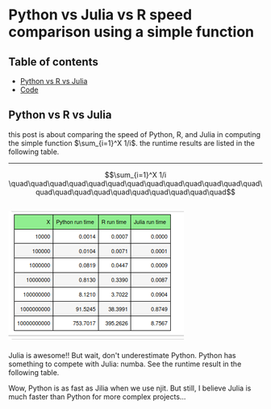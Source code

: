 # Python vs Julia vs R speed comparison using a simple function
## Table of contents
* [Python vs R vs Julia](#Python-vs-R-vs-Julia)
* [Code](#Code)


## Python vs R vs Julia

this post is about comparing the speed of Python, R, and Julia in computing the simple function $\sum_{i=1}^X 1/i$.  the runtime results are listed in the following table. 

---
```math
\sum_{i=1}^X 1/i       \quad\quad\quad\quad\quad\quad\quad\quad\quad\quad\quad\quad\quad\quad\quad\quad\quad\quad\quad\quad\quad\quad\quad
```
![image info](./campar1.png)
---
Julia is awesome!!
But wait, don't underestimate Python. Python has something to compete with Julia: numba. See the runtime result in the following table. 

Wow, Python is as fast as Jilia when we use njit.
But still, I believe Julia is much faster than Python for more complex projects...

